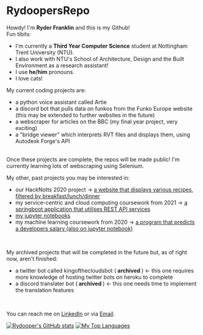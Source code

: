 # RydoopersRepo
Howdy! I'm <b>Ryder Franklin</b> and this is my Github! <br>
Fun tibits:
- I'm currently a <b>Third Year Computer Science</b> student at Nottingham Trent University (NTU).
- I also work with NTU's School of Architecture, Design and the Built Environment as a research assistant!
- I use <b>he/him</b> pronouns.
- I love cats!

My current coding projects are:
- a python voice assistant called Artie
- a discord bot that pulls data on funkos from the Funko Europe website (this may be extended to further websites in the future)
- a webscraper for articles on the BBC (my final year project, very exciting)
- a "bridge viewer" which interprets RVT files and displays them, using Autodesk Forge's API

<br>
Once these projects are complete, the repos will be made public! I'm currently learning lots of webscraping using Selenium.
<br>

My other, past projects you may be interested in:
- our HackNotts 2020 project -> [a website that displays various recipes, filtered by breakfast/lunch/dinner](https://github.com/rydooper/hacknotts2020-work)
- my service-centric and cloud computing coursework from 2021 -> [a springboot application that utilises REST API services](https://github.com/rydooper/SCC_Coursework)
- [my jupyter notebooks](https://www.kaggle.com/ryderfranklin/notebooks) 
- my machine learning coursework from 2020 -> [a program that predicts a developers salary (also on jupyter notebook)](https://www.kaggle.com/code/ryderfranklin/machine-learning-coursework-2021/notebook)
<br>

My archived projects that will be completed in the future but, as of right now, aren't finished:
- a twitter bot called kingofthecloudsbot (<b> archived </b>) <- this one requires more knowledge of hosting twitter bots on heroku to complete
- a discord translater bot (<b> archived </b>) <- this one needs time to implement the translation features
<br>

You can reach me on [LinkedIn](https://www.linkedin.com/in/ryderfranklin2000) or via [Email](ryderarenfranklin@gmail.com). <br>

[![Rydooper's GitHub stats](https://github-readme-stats.vercel.app/api?username=rydooper&show_icons=true&theme=radical&count_private=true&show_icons=true)](https://github.com/anuraghazra/github-readme-stats)
[![My Top Languages](https://github-readme-stats.vercel.app/api/top-langs/?username=rydooper&theme=radical&count_private=true&layout=compact)](https://github.com/anuraghazra/github-readme-stats)
